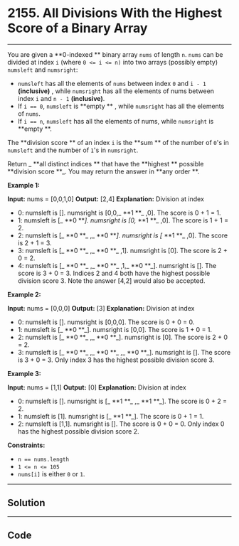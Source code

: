 # 2155. All Divisions With the Highest Score of a Binary Array

---

You are given a **0-indexed ** binary array `nums` of length `n`. `nums` can be divided at index `i` (where `0 <= i <= n)` into two arrays (possibly empty) `numsleft` and `numsright`:

  * `numsleft` has all the elements of `nums` between index `0` and `i - 1` **(inclusive)** , while `numsright` has all the elements of nums between index `i` and `n - 1` **(inclusive)**.
  * If `i == 0`, `numsleft` is **empty ** , while `numsright` has all the elements of `nums`.
  * If `i == n`, `numsleft` has all the elements of nums, while `numsright` is **empty **.



The **division score ** of an index `i` is the **sum ** of the number of `0`'s in `numsleft` and the number of `1`'s in `numsright`.

Return _ **all distinct indices ** that have the **highest ** possible **division score **_. You may return the answer in **any order **.

 

**Example 1:**


**Input:** nums = [0,0,1,0]
**Output:** [2,4]
**Explanation:** Division at index
- 0: numsleft is []. numsright is [0,0,_ **1 **_ ,0]. The score is 0 + 1 = 1.
- 1: numsleft is [_ **0 **_]. numsright is [0,_ **1 **_ ,0]. The score is 1 + 1 = 2.
- 2: numsleft is [_ **0 **_ ,_ **0 **_]. numsright is [_ **1 **_ ,0]. The score is 2 + 1 = 3.
- 3: numsleft is [_ **0 **_ ,_ **0 **_ ,1]. numsright is [0]. The score is 2 + 0 = 2.
- 4: numsleft is [_ **0 **_ ,_ **0 **_ ,1,_ **0 **_]. numsright is []. The score is 3 + 0 = 3.
Indices 2 and 4 both have the highest possible division score 3.
Note the answer [4,2] would also be accepted.

**Example 2:**


**Input:** nums = [0,0,0]
**Output:** [3]
**Explanation:** Division at index
- 0: numsleft is []. numsright is [0,0,0]. The score is 0 + 0 = 0.
- 1: numsleft is [_ **0 **_]. numsright is [0,0]. The score is 1 + 0 = 1.
- 2: numsleft is [_ **0 **_ ,_ **0 **_]. numsright is [0]. The score is 2 + 0 = 2.
- 3: numsleft is [_ **0 **_ ,_ **0 **_ ,_ **0 **_]. numsright is []. The score is 3 + 0 = 3.
Only index 3 has the highest possible division score 3.


**Example 3:**


**Input:** nums = [1,1]
**Output:** [0]
**Explanation:** Division at index
- 0: numsleft is []. numsright is [_ **1 **_ ,_ **1 **_]. The score is 0 + 2 = 2.
- 1: numsleft is [1]. numsright is [_ **1 **_]. The score is 0 + 1 = 1.
- 2: numsleft is [1,1]. numsright is []. The score is 0 + 0 = 0.
Only index 0 has the highest possible division score 2.


 

**Constraints:**

  * `n == nums.length`
  * `1 <= n <= 105`
  * `nums[i]` is either `0` or `1`.

---

## Solution



---

## Code
```python


```